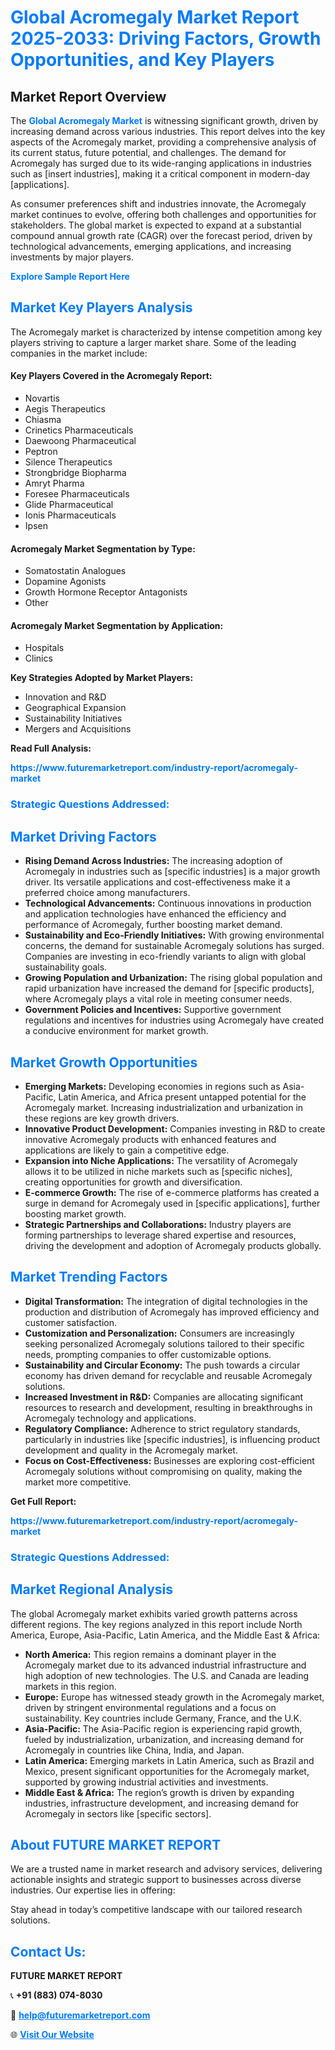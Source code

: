 <h1 style="color: #007BFF;">Global Acromegaly Market Report 2025-2033: Driving Factors, Growth Opportunities, and Key Players</h1>

<section id="overview">
<h2>Market Report Overview</h2>
<p>The <a href="https://www.futuremarketreport.com/industry-report/acromegaly-market" style="color: #007BFF; text-decoration: none;"><strong>Global Acromegaly Market</strong></a> is witnessing significant growth, driven by increasing demand across various industries. This report delves into the key aspects of the Acromegaly market, providing a comprehensive analysis of its current status, future potential, and challenges. The demand for Acromegaly has surged due to its wide-ranging applications in industries such as [insert industries], making it a critical component in modern-day [applications].</p>
<p>As consumer preferences shift and industries innovate, the Acromegaly market continues to evolve, offering both challenges and opportunities for stakeholders. The global market is expected to expand at a substantial compound annual growth rate (CAGR) over the forecast period, driven by technological advancements, emerging applications, and increasing investments by major players.</p>
</section>

<section id="overview">
<p><a href="https://www.futuremarketreport.com/request-sample/reportId=48819" style="color: #007BFF; text-decoration: none;"><strong>Explore Sample Report Here</strong></a></p>
</section>

<section id="key-players">
<h2 style="color: #007BFF;">Market Key Players Analysis</h2>
<p>The Acromegaly market is characterized by intense competition among key players striving to capture a larger market share. Some of the leading companies in the market include:</p>
<h4>Key Players Covered in the Acromegaly Report:</h4>
<ul><li>Novartis</li><li>Aegis Therapeutics</li><li>Chiasma</li><li>Crinetics Pharmaceuticals</li><li>Daewoong Pharmaceutical</li><li>Peptron</li><li>Silence Therapeutics</li><li>Strongbridge Biopharma</li><li>Amryt Pharma</li><li>Foresee Pharmaceuticals</li><li>Glide Pharmaceutical</li><li>Ionis Pharmaceuticals</li><li>Ipsen</li></ul>
<h4>Acromegaly Market Segmentation by Type:</h4>
<ul><li>Somatostatin Analogues</li><li>Dopamine Agonists</li><li>Growth Hormone Receptor Antagonists</li><li>Other</li></ul>

<h4>Acromegaly Market Segmentation by Application:</h4>
<ul><li>Hospitals</li><li>Clinics</li></ul>
<p><strong>Key Strategies Adopted by Market Players:</strong></p>
<ul>
<li>Innovation and R&D</li>
<li>Geographical Expansion</li>
<li>Sustainability Initiatives</li>
<li>Mergers and Acquisitions</li>
</ul>
</section>

<section>
<p><strong>Read Full Analysis: </strong></p><a href="https://www.futuremarketreport.com/industry-report/acromegaly-market" style="color: #007BFF; text-decoration: none;"><strong>https://www.futuremarketreport.com/industry-report/acromegaly-market</strong></a>
<h3 style="color: #007BFF;">Strategic Questions Addressed:</h3>
</section>

<section id="driving-factors">
<h2 style="color: #007BFF;">Market Driving Factors</h2>
<ul>
<li><strong>Rising Demand Across Industries:</strong> The increasing adoption of Acromegaly in industries such as [specific industries] is a major growth driver. Its versatile applications and cost-effectiveness make it a preferred choice among manufacturers.</li>
<li><strong>Technological Advancements:</strong> Continuous innovations in production and application technologies have enhanced the efficiency and performance of Acromegaly, further boosting market demand.</li>
<li><strong>Sustainability and Eco-Friendly Initiatives:</strong> With growing environmental concerns, the demand for sustainable Acromegaly solutions has surged. Companies are investing in eco-friendly variants to align with global sustainability goals.</li>
<li><strong>Growing Population and Urbanization:</strong> The rising global population and rapid urbanization have increased the demand for [specific products], where Acromegaly plays a vital role in meeting consumer needs.</li>
<li><strong>Government Policies and Incentives:</strong> Supportive government regulations and incentives for industries using Acromegaly have created a conducive environment for market growth.</li>
</ul>
</section>

<section id="growth-opportunities">
<h2 style="color: #007BFF;">Market Growth Opportunities</h2>
<ul>
<li><strong>Emerging Markets:</strong> Developing economies in regions such as Asia-Pacific, Latin America, and Africa present untapped potential for the Acromegaly market. Increasing industrialization and urbanization in these regions are key growth drivers.</li>
<li><strong>Innovative Product Development:</strong> Companies investing in R&D to create innovative Acromegaly products with enhanced features and applications are likely to gain a competitive edge.</li>
<li><strong>Expansion into Niche Applications:</strong> The versatility of Acromegaly allows it to be utilized in niche markets such as [specific niches], creating opportunities for growth and diversification.</li>
<li><strong>E-commerce Growth:</strong> The rise of e-commerce platforms has created a surge in demand for Acromegaly used in [specific applications], further boosting market growth.</li>
<li><strong>Strategic Partnerships and Collaborations:</strong> Industry players are forming partnerships to leverage shared expertise and resources, driving the development and adoption of Acromegaly products globally.</li>
</ul>
</section>

<section id="trending-factors">
<h2 style="color: #007BFF;">Market Trending Factors</h2>
<ul>
<li><strong>Digital Transformation:</strong> The integration of digital technologies in the production and distribution of Acromegaly has improved efficiency and customer satisfaction.</li>
<li><strong>Customization and Personalization:</strong> Consumers are increasingly seeking personalized Acromegaly solutions tailored to their specific needs, prompting companies to offer customizable options.</li>
<li><strong>Sustainability and Circular Economy:</strong> The push towards a circular economy has driven demand for recyclable and reusable Acromegaly solutions.</li>
<li><strong>Increased Investment in R&D:</strong> Companies are allocating significant resources to research and development, resulting in breakthroughs in Acromegaly technology and applications.</li>
<li><strong>Regulatory Compliance:</strong> Adherence to strict regulatory standards, particularly in industries like [specific industries], is influencing product development and quality in the Acromegaly market.</li>
<li><strong>Focus on Cost-Effectiveness:</strong> Businesses are exploring cost-efficient Acromegaly solutions without compromising on quality, making the market more competitive.</li>
</ul>
</section>

<section>
<p><strong>Get Full Report: </strong></p><a href="https://www.futuremarketreport.com/industry-report/acromegaly-market" style="color: #007BFF; text-decoration: none;"><strong>https://www.futuremarketreport.com/industry-report/acromegaly-market</strong></a>
<h3 style="color: #007BFF;">Strategic Questions Addressed:</h3>
</section>


<section id="regional-analysis">
<h2 style="color: #007BFF;">Market Regional Analysis</h2>
<p>The global Acromegaly market exhibits varied growth patterns across different regions. The key regions analyzed in this report include North America, Europe, Asia-Pacific, Latin America, and the Middle East & Africa:</p>
<ul>
<li><strong>North America:</strong> This region remains a dominant player in the Acromegaly market due to its advanced industrial infrastructure and high adoption of new technologies. The U.S. and Canada are leading markets in this region.</li>
<li><strong>Europe:</strong> Europe has witnessed steady growth in the Acromegaly market, driven by stringent environmental regulations and a focus on sustainability. Key countries include Germany, France, and the U.K.</li>
<li><strong>Asia-Pacific:</strong> The Asia-Pacific region is experiencing rapid growth, fueled by industrialization, urbanization, and increasing demand for Acromegaly in countries like China, India, and Japan.</li>
<li><strong>Latin America:</strong> Emerging markets in Latin America, such as Brazil and Mexico, present significant opportunities for the Acromegaly market, supported by growing industrial activities and investments.</li>
<li><strong>Middle East & Africa:</strong> The region’s growth is driven by expanding industries, infrastructure development, and increasing demand for Acromegaly in sectors like [specific sectors].</li>
</ul>
</section>

<footer>
<h2 style="color: #007BFF;">About FUTURE MARKET REPORT</h2>
<p>We are a trusted name in market research and advisory services, delivering actionable insights and strategic support to businesses across diverse industries. Our expertise lies in offering:</p>

<p>Stay ahead in today’s competitive landscape with our tailored research solutions.</p>

<h2 style="color: #007BFF;">Contact Us:</h2>
<p><strong>FUTURE MARKET REPORT</strong></p>
<p>📞 <strong>+91 (883) 074-8030</strong></p>
<p>📧 <strong><a href="mailto:help@futuremarketreport.com" style="color: #007BFF;">help@futuremarketreport.com</a></strong></p>
<p>🌐 <strong><a href="https://www.futuremarketreport.com/" style="color: #007BFF;">Visit Our Website</a></strong></p>
</footer>